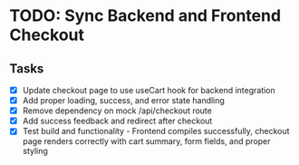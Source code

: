# TODO: Sync Backend and Frontend Checkout

## Tasks
- [x] Update checkout page to use useCart hook for backend integration
- [x] Add proper loading, success, and error state handling
- [x] Remove dependency on mock /api/checkout route
- [x] Add success feedback and redirect after checkout
- [x] Test build and functionality - Frontend compiles successfully, checkout page renders correctly with cart summary, form fields, and proper styling
